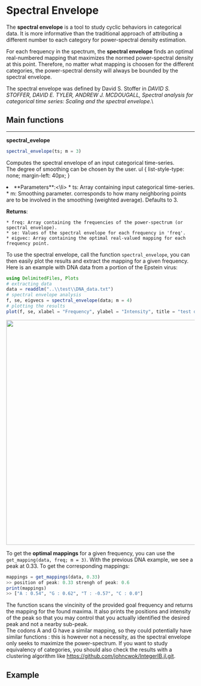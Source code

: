 # Spectral Envelope

The **spectral envelope** is a tool to study cyclic behaviors in categorical data. It is more informative than the traditional approach of attributing a different number to each category for power-spectral density estimation. <br/>

For each frequency in the spectrum, the **spectral envelope** finds an optimal real-numbered mapping that maximizes the normed power-spectral density at this point. Therefore, no matter what mapping is choosen for the different categories, the power-spectral density will always be bounded by the spectral envelope.

The spectral envelope was defined by David S. Stoffer in *DAVID S. STOFFER, DAVID E. TYLER, ANDREW J. MCDOUGALL, Spectral analysis for categorical time series: Scaling and the spectral envelope*.\

## Main functions
- - -
**spectral_evelope**
```Julia
spectral_envelope(ts; m = 3)
```
Computes the spectral envelope of an input categorical time-series.  
The degree of smoothing can be chosen by the user.
ul {
    list-style-type: none;
    margin-left: 40px;
}
<li>**Parameters**:<\li>
* ts: Array containing input categorical time-series.
* m: Smoothing parameter. corresponds to how many neighboring points
        are to be involved in the smoothing (weighted average). Defaults to 3.

**Returns**:

    * freq: Array containing the frequencies of the power-spectrum (or spectral envelope).
    * se: Values of the spectral envelope for each frequency in 'freq'.
    * eigvec: Array containing the optimal real-valued mapping for each frequency point.

To use the spectral envelope, call the function ```spectral_envelope```, you can then easily plot the results and extract the mapping for a given frequency.
Here is an example with DNA data from a portion of the Epstein virus:
```Julia
using DelimitedFiles, Plots
# extracting data
data = readdlm("..\\test\\DNA_data.txt")
# spectral envelope analysis
f, se, eigvecs = spectral_envelope(data; m = 4)
# plotting the results
plot(f, se, xlabel = "Frequency", ylabel = "Intensity", title = "test data: extract of Epstein virus DNA", label = "spectral envelope")
```
<img src=https://user-images.githubusercontent.com/34754896/91556982-eef72680-e933-11ea-85f3-fab6aea17258.PNG width = "600">


To get the **optimal mappings** for a given frequency, you can use the ```get_mapping(data, freq; m = 3)```. With the previous DNA example, we see a peak at 0.33. To get the corresponding mappings:
```Julia
mappings = get_mappings(data, 0.33)
>> position of peak: 0.33 strengh of peak: 0.6
print(mappings)
>> ["A : 0.54", "G : 0.62", "T : -0.57", "C : 0.0"]
```

The function scans the vincinity of the provided goal frequency and returns the mapping for the found maxima. It also prints the positions and intensity of the peak so that you may control that you actually identified the desired peak and not a nearby sub-peak.<br/>
The codons A and G have a similar mapping, so they could potentially have similar functions : this is however not a necessity, as the spectral envelope only seeks to maximize the power-spectrum. If you want to study equivalency of categories, you should also check the results with a clustering algorithm like https://github.com/johncwok/IntegerIB.jl.git.

## Example
